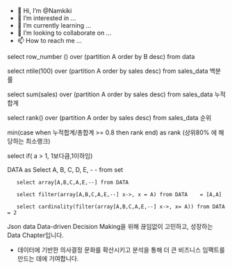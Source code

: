- 👋 Hi, I’m @Namkiki
- 👀 I’m interested in ...
- 🌱 I’m currently learning ...
- 💞️ I’m looking to collaborate on ...
- 📫 How to reach me ...

<!---
Namkiki/Namkiki is a ✨ special ✨ repository because its `README.md` (this file) appears on your GitHub profile.
You can click the Preview link to take a look at your changes.
--->
select row_number () over (partition A order by B desc) from data

select ntile(100) over (partition A order by sales desc) from sales_data     백분률

select sum(sales) over (partition A order by sales desc) from sales_data      누적합계

select rank() over (partition A order by sales desc) from sales_data        순위


min(case when 누적합계/총합계 >= 0.8 then rank end) as rank (상위80% 에 해당하는 최소랭크)


select if( a > 1, 1보다큼,1이하임)

DATA as Select A, B, C, D, E, - - from set

       select array[A,B,C,A,E,--] from DATA
       
       select filter(array[A,B,C,A,E,--] x->, x = A) from DATA    = [A,A]
       
       select cardinality(filter(array[A,B,C,A,E,--] x->, x= A)) from DATA = 2
    
Json data 
 Data-driven Decision Making을 위해 끊임없이 고민하고, 성장하는 Data Chapter입니다.
- 데이터에 기반한 의사결정 문화를 확산시키고 분석을 통해 더 큰 비즈니스 임팩트를 만드는 데에 기여합니다.


